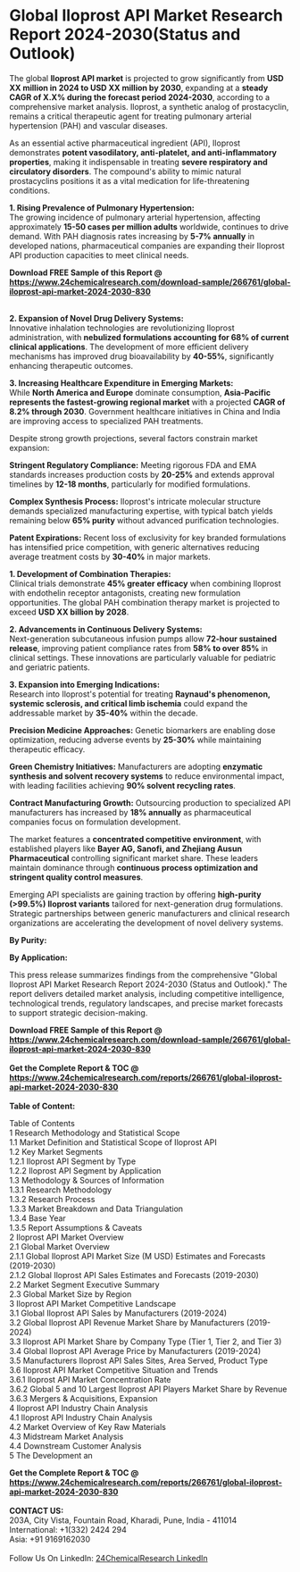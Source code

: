 <h1>Global Iloprost API Market Research Report 2024-2030(Status and Outlook)</h1><p>The global <strong>Iloprost API market</strong> is projected to grow significantly from <strong>USD XX million in 2024 to USD XX million by 2030</strong>, expanding at a <strong>steady CAGR of X.X% during the forecast period 2024-2030</strong>, according to a comprehensive market analysis. Iloprost, a synthetic analog of prostacyclin, remains a critical therapeutic agent for treating pulmonary arterial hypertension (PAH) and vascular diseases.</p><p>As an essential active pharmaceutical ingredient (API), Iloprost demonstrates <strong>potent vasodilatory, anti-platelet, and anti-inflammatory properties</strong>, making it indispensable in treating <strong>severe respiratory and circulatory disorders</strong>. The compound's ability to mimic natural prostacyclins positions it as a vital medication for life-threatening conditions.</p><p><strong>1. Rising Prevalence of Pulmonary Hypertension:</strong><br>
The growing incidence of pulmonary arterial hypertension, affecting approximately <strong>15-50 cases per million adults</strong> worldwide, continues to drive demand. With PAH diagnosis rates increasing by <strong>5-7% annually</strong> in developed nations, pharmaceutical companies are expanding their Iloprost API production capacities to meet clinical needs.</p><div><b>Download FREE Sample of this Report @ 
            <a href="https://www.24chemicalresearch.com/download-sample/266761/global-iloprost-api-market-2024-2030-830">
            https://www.24chemicalresearch.com/download-sample/266761/global-iloprost-api-market-2024-2030-830</a></b></div><br><p><strong>2. Expansion of Novel Drug Delivery Systems:</strong><br>
Innovative inhalation technologies are revolutionizing Iloprost administration, with <strong>nebulized formulations accounting for 68% of current clinical applications</strong>. The development of more efficient delivery mechanisms has improved drug bioavailability by <strong>40-55%</strong>, significantly enhancing therapeutic outcomes.</p><p><strong>3. Increasing Healthcare Expenditure in Emerging Markets:</strong><br>
While <strong>North America and Europe</strong> dominate consumption, <strong>Asia-Pacific represents the fastest-growing regional market</strong> with a projected <strong>CAGR of 8.2% through 2030</strong>. Government healthcare initiatives in China and India are improving access to specialized PAH treatments.</p><p>Despite strong growth projections, several factors constrain market expansion:</p><p><strong>Stringent Regulatory Compliance:</strong> Meeting rigorous FDA and EMA standards increases production costs by <strong>20-25%</strong> and extends approval timelines by <strong>12-18 months</strong>, particularly for modified formulations.</p><p><strong>Complex Synthesis Process:</strong> Iloprost's intricate molecular structure demands specialized manufacturing expertise, with typical batch yields remaining below <strong>65% purity</strong> without advanced purification technologies.</p><p><strong>Patent Expirations:</strong> Recent loss of exclusivity for key branded formulations has intensified price competition, with generic alternatives reducing average treatment costs by <strong>30-40%</strong> in major markets.</p><p><strong>1. Development of Combination Therapies:</strong><br>
Clinical trials demonstrate <strong>45% greater efficacy</strong> when combining Iloprost with endothelin receptor antagonists, creating new formulation opportunities. The global PAH combination therapy market is projected to exceed <strong>USD XX billion by 2028</strong>.</p><p><strong>2. Advancements in Continuous Delivery Systems:</strong><br>
Next-generation subcutaneous infusion pumps allow <strong>72-hour sustained release</strong>, improving patient compliance rates from <strong>58% to over 85%</strong> in clinical settings. These innovations are particularly valuable for pediatric and geriatric patients.</p><p><strong>3. Expansion into Emerging Indications:</strong><br>
Research into Iloprost's potential for treating <strong>Raynaud's phenomenon, systemic sclerosis, and critical limb ischemia</strong> could expand the addressable market by <strong>35-40%</strong> within the decade.</p><p><strong>Precision Medicine Approaches:</strong> Genetic biomarkers are enabling dose optimization, reducing adverse events by <strong>25-30%</strong> while maintaining therapeutic efficacy.</p><p><strong>Green Chemistry Initiatives:</strong> Manufacturers are adopting <strong>enzymatic synthesis and solvent recovery systems</strong> to reduce environmental impact, with leading facilities achieving <strong>90% solvent recycling rates</strong>.</p><p><strong>Contract Manufacturing Growth:</strong> Outsourcing production to specialized API manufacturers has increased by <strong>18% annually</strong> as pharmaceutical companies focus on formulation development.</p><p>The market features a <strong>concentrated competitive environment</strong>, with established players like <strong>Bayer AG, Sanofi, and Zhejiang Ausun Pharmaceutical</strong> controlling significant market share. These leaders maintain dominance through <strong>continuous process optimization and stringent quality control measures</strong>.</p><p>Emerging API specialists are gaining traction by offering <strong>high-purity (&gt;99.5%) Iloprost variants</strong> tailored for next-generation drug formulations. Strategic partnerships between generic manufacturers and clinical research organizations are accelerating the development of novel delivery systems.</p><p><strong>By Purity:</strong></p><p><strong>By Application:</strong></p><p>This press release summarizes findings from the comprehensive "Global Iloprost API Market Research Report 2024-2030 (Status and Outlook)." The report delivers detailed market analysis, including competitive intelligence, technological trends, regulatory landscapes, and precise market forecasts to support strategic decision-making.</p><div><b>Download FREE Sample of this Report @ 
            <a href="https://www.24chemicalresearch.com/download-sample/266761/global-iloprost-api-market-2024-2030-830">
            https://www.24chemicalresearch.com/download-sample/266761/global-iloprost-api-market-2024-2030-830</a></b></div><br><div><b>Get the Complete Report & TOC @ 
            <a href="https://www.24chemicalresearch.com/reports/266761/global-iloprost-api-market-2024-2030-830">
            https://www.24chemicalresearch.com/reports/266761/global-iloprost-api-market-2024-2030-830</a></b></div><br>
            <b>Table of Content:</b><p>Table of Contents<br />
1 Research Methodology and Statistical Scope<br />
1.1 Market Definition and Statistical Scope of Iloprost API<br />
1.2 Key Market Segments<br />
1.2.1 Iloprost API Segment by Type<br />
1.2.2 Iloprost API Segment by Application<br />
1.3 Methodology & Sources of Information<br />
1.3.1 Research Methodology<br />
1.3.2 Research Process<br />
1.3.3 Market Breakdown and Data Triangulation<br />
1.3.4 Base Year<br />
1.3.5 Report Assumptions & Caveats<br />
2 Iloprost API Market Overview<br />
2.1 Global Market Overview<br />
2.1.1 Global Iloprost API Market Size (M USD) Estimates and Forecasts (2019-2030)<br />
2.1.2 Global Iloprost API Sales Estimates and Forecasts (2019-2030)<br />
2.2 Market Segment Executive Summary<br />
2.3 Global Market Size by Region<br />
3 Iloprost API Market Competitive Landscape<br />
3.1 Global Iloprost API Sales by Manufacturers (2019-2024)<br />
3.2 Global Iloprost API Revenue Market Share by Manufacturers (2019-2024)<br />
3.3 Iloprost API Market Share by Company Type (Tier 1, Tier 2, and Tier 3)<br />
3.4 Global Iloprost API Average Price by Manufacturers (2019-2024)<br />
3.5 Manufacturers Iloprost API Sales Sites, Area Served, Product Type<br />
3.6 Iloprost API Market Competitive Situation and Trends<br />
3.6.1 Iloprost API Market Concentration Rate<br />
3.6.2 Global 5 and 10 Largest Iloprost API Players Market Share by Revenue<br />
3.6.3 Mergers & Acquisitions, Expansion<br />
4 Iloprost API Industry Chain Analysis<br />
4.1 Iloprost API Industry Chain Analysis<br />
4.2 Market Overview of Key Raw Materials<br />
4.3 Midstream Market Analysis<br />
4.4 Downstream Customer Analysis<br />
5 The Development an</p><div><b>Get the Complete Report & TOC @ 
            <a href="https://www.24chemicalresearch.com/reports/266761/global-iloprost-api-market-2024-2030-830">
            https://www.24chemicalresearch.com/reports/266761/global-iloprost-api-market-2024-2030-830</a></b></div><br><b>CONTACT US:</b><br>
            203A, City Vista, Fountain Road, Kharadi, Pune, India - 411014<br>
            International: +1(332) 2424 294<br>
            Asia: +91 9169162030 <br><br>
            Follow Us On LinkedIn: <a href="https://www.linkedin.com/company/24chemicalresearch/">24ChemicalResearch LinkedIn</a>